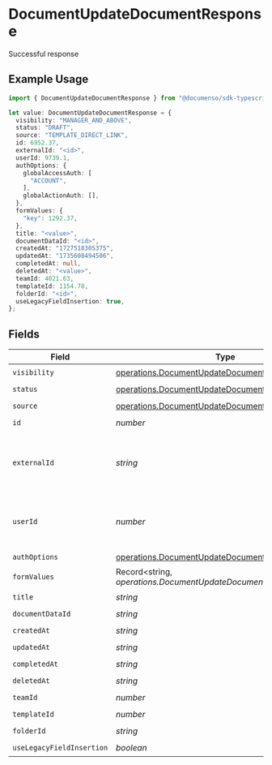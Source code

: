 # DocumentUpdateDocumentResponse

Successful response

## Example Usage

```typescript
import { DocumentUpdateDocumentResponse } from "@documenso/sdk-typescript/models/operations";

let value: DocumentUpdateDocumentResponse = {
  visibility: "MANAGER_AND_ABOVE",
  status: "DRAFT",
  source: "TEMPLATE_DIRECT_LINK",
  id: 6952.37,
  externalId: "<id>",
  userId: 9739.1,
  authOptions: {
    globalAccessAuth: [
      "ACCOUNT",
    ],
    globalActionAuth: [],
  },
  formValues: {
    "key": 1292.37,
  },
  title: "<value>",
  documentDataId: "<id>",
  createdAt: "1727518305375",
  updatedAt: "1735608494506",
  completedAt: null,
  deletedAt: "<value>",
  teamId: 4021.63,
  templateId: 1154.78,
  folderId: "<id>",
  useLegacyFieldInsertion: true,
};
```

## Fields

| Field                                                                                                                      | Type                                                                                                                       | Required                                                                                                                   | Description                                                                                                                |
| -------------------------------------------------------------------------------------------------------------------------- | -------------------------------------------------------------------------------------------------------------------------- | -------------------------------------------------------------------------------------------------------------------------- | -------------------------------------------------------------------------------------------------------------------------- |
| `visibility`                                                                                                               | [operations.DocumentUpdateDocumentVisibilityResponse](../../models/operations/documentupdatedocumentvisibilityresponse.md) | :heavy_check_mark:                                                                                                         | N/A                                                                                                                        |
| `status`                                                                                                                   | [operations.DocumentUpdateDocumentStatus](../../models/operations/documentupdatedocumentstatus.md)                         | :heavy_check_mark:                                                                                                         | N/A                                                                                                                        |
| `source`                                                                                                                   | [operations.DocumentUpdateDocumentSource](../../models/operations/documentupdatedocumentsource.md)                         | :heavy_check_mark:                                                                                                         | N/A                                                                                                                        |
| `id`                                                                                                                       | *number*                                                                                                                   | :heavy_check_mark:                                                                                                         | N/A                                                                                                                        |
| `externalId`                                                                                                               | *string*                                                                                                                   | :heavy_check_mark:                                                                                                         | A custom external ID you can use to identify the document.                                                                 |
| `userId`                                                                                                                   | *number*                                                                                                                   | :heavy_check_mark:                                                                                                         | The ID of the user that created this document.                                                                             |
| `authOptions`                                                                                                              | [operations.DocumentUpdateDocumentAuthOptions](../../models/operations/documentupdatedocumentauthoptions.md)               | :heavy_check_mark:                                                                                                         | N/A                                                                                                                        |
| `formValues`                                                                                                               | Record<string, *operations.DocumentUpdateDocumentFormValues*>                                                              | :heavy_check_mark:                                                                                                         | N/A                                                                                                                        |
| `title`                                                                                                                    | *string*                                                                                                                   | :heavy_check_mark:                                                                                                         | N/A                                                                                                                        |
| `documentDataId`                                                                                                           | *string*                                                                                                                   | :heavy_check_mark:                                                                                                         | N/A                                                                                                                        |
| `createdAt`                                                                                                                | *string*                                                                                                                   | :heavy_check_mark:                                                                                                         | N/A                                                                                                                        |
| `updatedAt`                                                                                                                | *string*                                                                                                                   | :heavy_check_mark:                                                                                                         | N/A                                                                                                                        |
| `completedAt`                                                                                                              | *string*                                                                                                                   | :heavy_check_mark:                                                                                                         | N/A                                                                                                                        |
| `deletedAt`                                                                                                                | *string*                                                                                                                   | :heavy_check_mark:                                                                                                         | N/A                                                                                                                        |
| `teamId`                                                                                                                   | *number*                                                                                                                   | :heavy_check_mark:                                                                                                         | N/A                                                                                                                        |
| `templateId`                                                                                                               | *number*                                                                                                                   | :heavy_check_mark:                                                                                                         | N/A                                                                                                                        |
| `folderId`                                                                                                                 | *string*                                                                                                                   | :heavy_check_mark:                                                                                                         | N/A                                                                                                                        |
| `useLegacyFieldInsertion`                                                                                                  | *boolean*                                                                                                                  | :heavy_check_mark:                                                                                                         | N/A                                                                                                                        |
